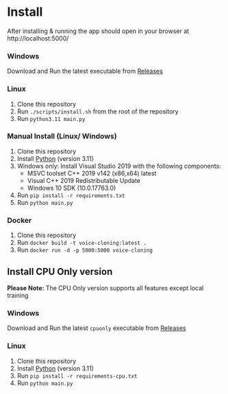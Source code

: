 # Install
After installing & running the app should open in your browser at http://localhost:5000/

### Windows
Download and Run the latest executable from [Releases](https://github.com/BenAAndrew/Voice-Cloning-App/releases)

### Linux
1. Clone this repository
2. Run `./scripts/install.sh` from the root of the repository
3. Run `python3.11 main.py`

### Manual Install (Linux/ Windows)
1. Clone this repository
2. Install [Python](https://www.python.org/) (version 3.11)
3. Windows only: Install Visual Studio 2019 with the following components:
    - MSVC toolset C++ 2019 v142 (x86,x64) latest
    - Visual C++ 2019 Redistributable Update
    - Windows 10 SDK (10.0.17763.0)
4. Run `pip install -r requirements.txt`
5. Run `python main.py`

### Docker
1. Clone this repository
2. Run `docker build -t voice-cloning:latest .`
3. Run `docker run -d -p 5000:5000 voice-cloning`

## Install CPU Only version
**Please Note:** The CPU Only version supports all features except local training

### Windows
Download and Run the latest `cpuonly` executable from [Releases](https://github.com/BenAAndrew/Voice-Cloning-App/releases)

### Linux
1. Clone this repository
2. Install [Python](https://www.python.org/) (version 3.11)
3. Run `pip install -r requirements-cpu.txt`
4. Run `python main.py`
